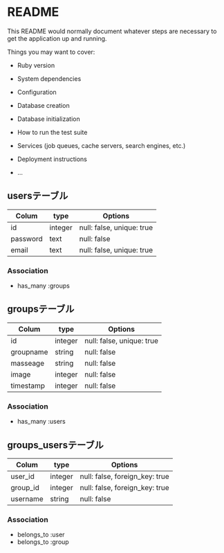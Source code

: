 # README

This README would normally document whatever steps are necessary to get the
application up and running.

Things you may want to cover:

* Ruby version

* System dependencies

* Configuration

* Database creation

* Database initialization

* How to run the test suite

* Services (job queues, cache servers, search engines, etc.)

* Deployment instructions

* ...

## usersテーブル
|Colum|type|Options|
|-----|----|-------|
|id|integer|null: false, unique: true|
|password|text|null: false|
|email|text|null: false, unique: true|
### Association
- has_many :groups

## groupsテーブル
|Colum|type|Options|
|-----|----|-------|
|id|integer|null: false, unique: true|
|groupname|string|null: false|
|masseage|string|null: false|
|image|integer|null: false|
|timestamp|integer|null: false|
### Association
- has_many :users

## groups_usersテーブル
|Colum|type|Options|
|-----|----|-------|
|user_id|integer|null: false, foreign_key: true|
|group_id|integer|null: false, foreign_key: true|
|username|string|null: false|

### Association
- belongs_to :user
- belongs_to :group

